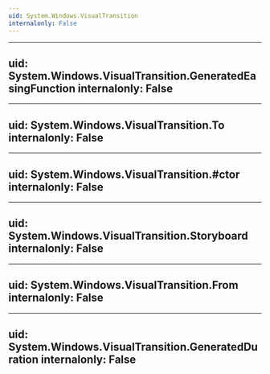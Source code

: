 ```yaml
---
uid: System.Windows.VisualTransition
internalonly: False
---
```


---
uid: System.Windows.VisualTransition.GeneratedEasingFunction
internalonly: False
---

---
uid: System.Windows.VisualTransition.To
internalonly: False
---

---
uid: System.Windows.VisualTransition.#ctor
internalonly: False
---

---
uid: System.Windows.VisualTransition.Storyboard
internalonly: False
---

---
uid: System.Windows.VisualTransition.From
internalonly: False
---

---
uid: System.Windows.VisualTransition.GeneratedDuration
internalonly: False
---
